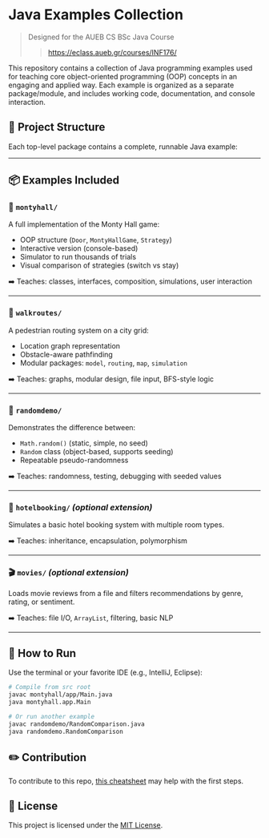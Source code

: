 # Java Examples Collection

> Designed for the AUEB CS BSc Java Course
>> https://eclass.aueb.gr/courses/INF176/

This repository contains a collection of Java programming examples used for teaching core object-oriented programming (OOP) concepts in an engaging and applied way. Each example is organized as a separate package/module, and includes working code, documentation, and console interaction.

## 📁 Project Structure

Each top-level package contains a complete, runnable Java example:

---

## 📦 Examples Included

### 🎲 `montyhall/`

A full implementation of the Monty Hall game:

- OOP structure (`Door`, `MontyHallGame`, `Strategy`)
- Interactive version (console-based)
- Simulator to run thousands of trials
- Visual comparison of strategies (switch vs stay)

➡️ Teaches: classes, interfaces, composition, simulations, user interaction

---

### 🚶 `walkroutes/`

A pedestrian routing system on a city grid:

- Location graph representation
- Obstacle-aware pathfinding
- Modular packages: `model`, `routing`, `map`, `simulation`

➡️ Teaches: graphs, modular design, file input, BFS-style logic

---

### 🎯 `randomdemo/`

Demonstrates the difference between:

- `Math.random()` (static, simple, no seed)
- `Random` class (object-based, supports seeding)
- Repeatable pseudo-randomness

➡️ Teaches: randomness, testing, debugging with seeded values

---

### 🏨 `hotelbooking/` *(optional extension)*

Simulates a basic hotel booking system with multiple room types.

➡️ Teaches: inheritance, encapsulation, polymorphism

---

### 🎬 `movies/` *(optional extension)*

Loads movie reviews from a file and filters recommendations by genre, rating, or sentiment.

➡️ Teaches: file I/O, `ArrayList`, filtering, basic NLP

---

## 🧪 How to Run

Use the terminal or your favorite IDE (e.g., IntelliJ, Eclipse):

```bash
# Compile from src root
javac montyhall/app/Main.java
java montyhall.app.Main

# Or run another example
javac randomdemo/RandomComparison.java
java randomdemo.RandomComparison
```

## ✏️ Contribution 

To contribute to this repo, [this cheatsheet](/git_cheatsheet.md) may help with the first steps. 

## 📄 License

This project is licensed under the [MIT License](LICENSE).
